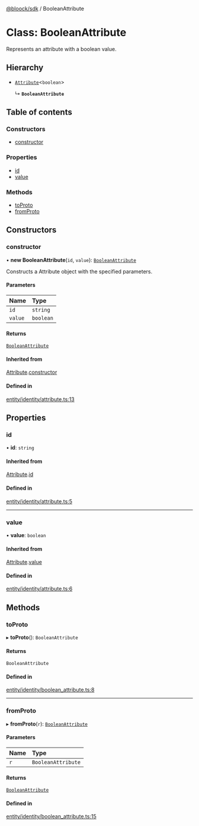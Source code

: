 [@bloock/sdk](../index.md) / BooleanAttribute

# Class: BooleanAttribute

Represents an attribute with a boolean value.

## Hierarchy

- [`Attribute`](Attribute.md)\<`boolean`\>

  ↳ **`BooleanAttribute`**

## Table of contents

### Constructors

- [constructor](BooleanAttribute.md#constructor)

### Properties

- [id](BooleanAttribute.md#id)
- [value](BooleanAttribute.md#value)

### Methods

- [toProto](BooleanAttribute.md#toproto)
- [fromProto](BooleanAttribute.md#fromproto)

## Constructors

### constructor

• **new BooleanAttribute**(`id`, `value`): [`BooleanAttribute`](BooleanAttribute.md)

Constructs a Attribute object with the specified parameters.

#### Parameters

| Name | Type |
| :------ | :------ |
| `id` | `string` |
| `value` | `boolean` |

#### Returns

[`BooleanAttribute`](BooleanAttribute.md)

#### Inherited from

[Attribute](Attribute.md).[constructor](Attribute.md#constructor)

#### Defined in

[entity/identity/attribute.ts:13](https://github.com/bloock/bloock-sdk/blob/10b1e90/languages/js/src/entity/identity/attribute.ts#L13)

## Properties

### id

• **id**: `string`

#### Inherited from

[Attribute](Attribute.md).[id](Attribute.md#id)

#### Defined in

[entity/identity/attribute.ts:5](https://github.com/bloock/bloock-sdk/blob/10b1e90/languages/js/src/entity/identity/attribute.ts#L5)

___

### value

• **value**: `boolean`

#### Inherited from

[Attribute](Attribute.md).[value](Attribute.md#value)

#### Defined in

[entity/identity/attribute.ts:6](https://github.com/bloock/bloock-sdk/blob/10b1e90/languages/js/src/entity/identity/attribute.ts#L6)

## Methods

### toProto

▸ **toProto**(): `BooleanAttribute`

#### Returns

`BooleanAttribute`

#### Defined in

[entity/identity/boolean_attribute.ts:8](https://github.com/bloock/bloock-sdk/blob/10b1e90/languages/js/src/entity/identity/boolean_attribute.ts#L8)

___

### fromProto

▸ **fromProto**(`r`): [`BooleanAttribute`](BooleanAttribute.md)

#### Parameters

| Name | Type |
| :------ | :------ |
| `r` | `BooleanAttribute` |

#### Returns

[`BooleanAttribute`](BooleanAttribute.md)

#### Defined in

[entity/identity/boolean_attribute.ts:15](https://github.com/bloock/bloock-sdk/blob/10b1e90/languages/js/src/entity/identity/boolean_attribute.ts#L15)
